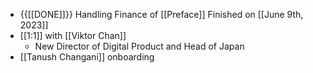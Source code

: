 - {{[[DONE]]}}  Handling Finance of [[Preface]] Finished on [[June 9th, 2023]]
- [[1:1]] with [[Viktor Chan]]
    - New Director of Digital Product and Head of Japan
- [[Tanush Changani]] onboarding

